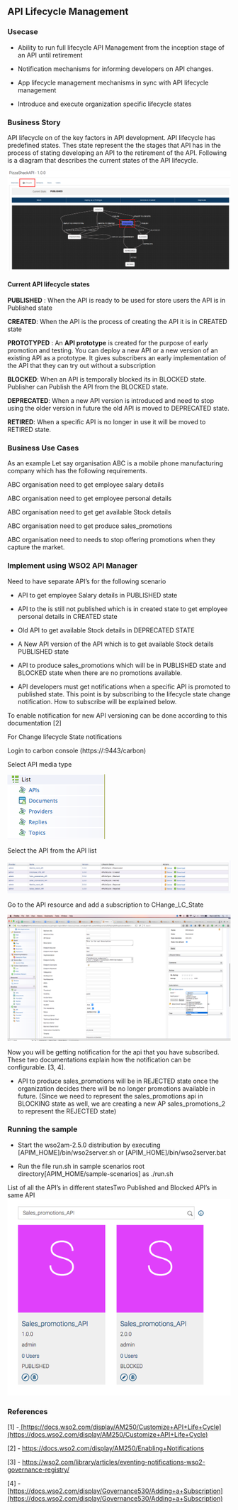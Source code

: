 ## API Lifecycle Management

### Usecase

* Ability to run full lifecycle API Management from the inception stage of an API until retirement

* Notification mechanisms for informing developers on API changes.

* App lifecycle management mechanisms in sync with API lifecycle management 

* Introduce and execute organization specific lifecycle states

### Business Story

API lifecycle on of the key factors in API development. API lifecycle has predefined states. Thes state represent the the stages that API has in the process of stating developing an API to the retirement of the API. Following is a diagram that describes the current states of the API lifecycle.

![](images/image_0.png)

#### Current API lifecycle states

**PUBLISHED** : When the API is ready to be used for store users the API is in Published state

**CREATED**: When the API is the process of creating the API it is in CREATED state

**PROTOTYPED** : An **API prototype** is created for the purpose of early promotion and testing. You can deploy a new API or a new version of an existing API as a prototype. It gives subscribers an early implementation of the API that they can try out without a subscription

**BLOCKED**: When an API is temporally blocked its in BLOCKED state. Publisher can Publish the API from the BLOCKED state.

**DEPRECATED**: When a new API version is introduced and need to stop using the older version in future the old API is moved to DEPRECATED state.

**RETIRED**: When a specific API is no longer in use it will be moved to RETIRED state.

### Business Use Cases

As an example Let  say organisation ABC is a mobile phone manufacturing company which has the following requirements. 

ABC organisation need to get employee  salary details

ABC organisation need to get employee personal details

ABC organisation need to get get available Stock details

ABC organisation need to get produce sales_promotions

ABC organisation need to needs to stop offering promotions when they capture the market.

### Implement using WSO2 API Manager

Need to have separate API’s for the following scenario 

* API to get employee Salary details in PUBLISHED state

* API to the is still not published which is in created state to get employee personal details in CREATED state

* Old API to get available Stock details in DEPRECATED STATE

* A New API version of the API which is to get available  Stock details PUBLISHED state

* API to produce sales_promotions which will be in PUBLISHED state and BLOCKED state when there are no promotions available.

* API developers must get notifications when a specific API is promoted to published state. This point is by subscribing to the lifecycle state change notification. How to subscribe will be explained below. 

To enable notification for new API versioning can be done according to this documentation [2]

For Change lifecycle State notifications

Login to carbon console (https://<hostname>:9443/carbon)

Select API media type

![](images/image_1.png)

Select the API from the API list

![](images/image_2.png)

Go to the API resource and add a subscription to CHange_LC_State

![](images/image_3.png)

Now you will be getting notification for the api that you have subscribed. These two documentations explain how the notification can be configurable. [3, 4]. 

* API to produce sales_promotions will be in REJECTED state once the organization decides there will be no longer promotions available in future. (Since we need to represent the sales_promotions api in BLOCKING state as well, we are creating a new AP sales_promotions_2 to represent the REJECTED state)

### Running the sample

* Start the wso2am-2.5.0 distribution by executing [APIM_HOME]/bin/wso2server.sh or [APIM_HOME]/bin/wso2server.bat

* Run the file run.sh in sample scenarios root directory[APIM_HOME/sample-scenarios] as ./run.sh

List of all the API’s in different statesTwo Published and Blocked API’s in same API![](images/image_4.png)

### References

[1] -[ ](https://docs.wso2.com/display/AM250/Key+Concepts#KeyConcepts-APIvisibilityandsubscription)[https://docs.wso2.com/display/AM250/Customize+API+Life+Cycle](https://docs.wso2.com/display/AM250/Customize+API+Life+Cycle)

[2] - https://docs.wso2.com/display/AM250/Enabling+Notifications

[3] - https://wso2.com/library/articles/eventing-notifications-wso2-governance-registry/

[4] - [https://docs.wso2.com/display/Governance530/Adding+a+Subscription](https://docs.wso2.com/display/Governance530/Adding+a+Subscription)

